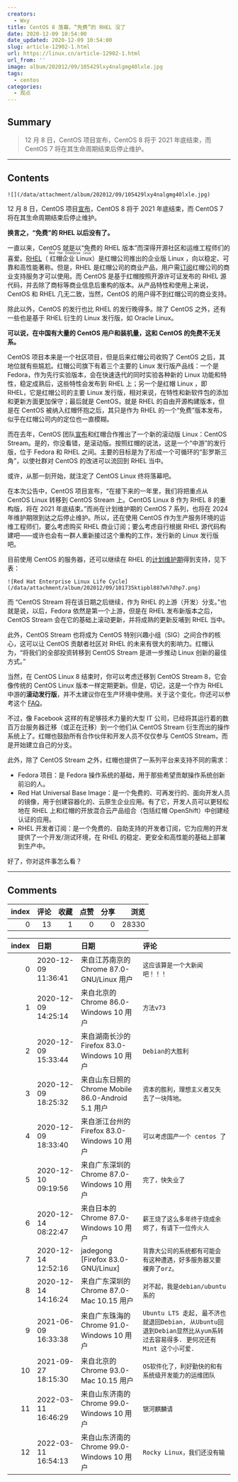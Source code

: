 ```yaml
---
creators:
  - Wxy
title: CentOS 8 落幕，“免费”的 RHEL 没了
date: 2020-12-09 10:54:00
date_updated: 2020-12-09 10:54:00
slug: article-12902-1.html
url: https://linux.cn/article-12902-1.html
url_from: ''
image: album/202012/09/105429lxy4nalgmg40lxle.jpg
tags:
  - centos
categories:
  - 观点
---
```


## Summary

> 12 月 8 日，CentOS 项目宣布，CentOS 8 将于 2021 年底结束，而 CentOS 7 将在其生命周期结束后停止维护。

***

<!-- more -->

## Contents

`![](/data/attachment/album/202012/09/105429lxy4nalgmg40lxle.jpg)`

12 月 8 日，CentOS 项目[宣布](https://lists.centos.org/pipermail/centos-announce/2020-December/048208.html)，CentOS 8 将于 2021 年底结束，而 CentOS 7 将在其生命周期结束后停止维护。

**换言之，“免费”的 RHEL 以后没有了。**

一直以来，CentOS 就是以“免费的 RHEL 版本”而深得开源社区和运维工程师们的喜爱。[RHEL](https://www.redhat.com/en/technologies/linux-platforms/enterprise-linux)（<ruby> 红帽企业 Linux <rp>  （ </rp> <rt>  Red Hat Enterprise Linux </rt> <rp>  ） </rp></ruby>）是红帽公司推出的企业版 Linux ，向以稳定、可靠和高性能著称。但是，RHEL 是红帽公司的商业产品，用户需[订阅](https://access.redhat.com/subscription-value/)红帽公司的商业支持服务才可以使用。而 CentOS 是基于红帽按照开源许可证发布的 RHEL 源代码，并去除了商标等商业信息后重构的版本。从产品特性和使用上来说，CentOS 和 RHEL 几无二致，当然，CentOS 的用户得不到红帽公司的商业支持。

除此以外，CentOS 的发行也比 RHEL 的发行晚得多。除了 CentOS 之外，还有一些也是基于 RHEL 衍生的 Linux 发行版，如 Oracle Linux。

**可以说，在中国有大量的 CentOS 用户和装机量，这和 CentOS 的免费不无关系。**

CentOS 项目本来是一个社区项目，但是后来红帽公司收购了 CentOS 之后，其地位就有些尴尬。红帽公司旗下有着三个主要的 Linux 发行版产品线：一个是 Fedora，作为先行实验版本，会在快速迭代的同时实验各种新的 Linux 功能和特性，稳定成熟后，这些特性会发布到 RHEL 上；另一个是红帽 Linux ，即 RHEL，它是红帽公司的主要 Linux 发行版，相对来说，在特性和新软件包的添加和更新方面更加保守；最后就是 CentOS，就是 RHEL 的自由开源构建版本，但是在 CentOS 被纳入红帽怀抱之后，其只是作为 RHEL 的一个“免费”版本发布，似乎在红帽公司内的定位也一直模糊。

而在去年，CentOS 团队[宣布](https://linux.cn/article-11412-1.html)和红帽合作推出了一个新的滚动版 Linux：CentOS Stream。是的，你没看错，是滚动版。按照红帽的说法，这是一个“中游”的发行版，位于 Fedora 和 RHEL 之间。主要的目标是为了形成一个可循环的“彭罗斯三角”，以使社群对 CentOS 的改进可以流回到 RHEL 当中。

或许，从那一刻开始，就注定了 CentOS Linux 终将落幕吧。

在本次公告中，CentOS 项目宣布，“在接下来的一年里，我们将把重点从 CentOS Linux 转移到 CentOS Stream 上。CentOS Linux 8 作为 RHEL 8 的重构版，将在 2021 年底结束。”而尚在计划维护期的 CentOS 7 系列，也将在 2024 年维护期限到达之后停止维护。所以，还在使用 CentOS 作为生产服务环境的运维工程师们，要么考虑购买 RHEL 商业订阅；要么考虑自行根据 RHEL 源代码构建吧——或许也会有一群人重新接过这个重构的工作，发行新的 Linux 发行版吧。

目前使用 CentOS 的服务器，还可以继续在 RHEL 的[计划维护期](https://access.redhat.com/support/policy/updates/errata/#Life_Cycle_Dates)得到支持，见下表：

`![Red Hat Enterprise Linux Life Cycle](/data/attachment/album/202012/09/101735ktipbl887wh7dhp7.png)`

而 “CentOS Stream 将在该日期之后继续，作为 RHEL 的上游（开发）分支。”也就是说，以后，Fedora 依然是第一个上游，但是在 RHEL 发布新版本之后，CentOS Stream 会在它的基础上滚动更新，并将成熟的更新反哺到 RHEL 当中。

此外，CentOS Stream 也将成为 CentOS 特别兴趣小组（SIG）之间合作的核心，这可以让 CentOS 贡献者社区对 RHEL 的未来有很大的影响力。红帽认为，“将我们的全部投资转移到 CentOS Stream 是进一步推动 Linux 创新的最佳方式。”

当然，在 CentOS Linux 8 结束时，你可以考虑迁移到 CentOS Stream 8，它会像传统的 CentOS Linux 版本一样定期更新。但是，切记，这是一个作为 RHEL 中游的**滚动发行版**，并不太建议你在生产环境中使用。关于这个变化，你还可以参考这个 [FAQ](https://centos.org/distro-faq/)。

不过，像 Facebook 这样的有足够技术力量的大型 IT 公司，已经将其运行着的数百万台服务器迁移（或正在迁移）到一个他们从 CentOS Stream 衍生而出的操作系统上了。红帽也鼓励所有合作伙伴和开发人员不仅仅参与 CentOS Stream，而是开始建立自己的分支。

此外，除了 CentOS Stream 之外，红帽也提供了一系列平台来支持不同的需求：

* Fedora 项目：是 Fedora 操作系统的基础，用于那些希望贡献操作系统创新前沿的人。
* Red Hat Universal Base Image：是一个免费的、可再发行的、面向开发人员的镜像，用于创建容器化的、云原生企业应用。有了它，开发人员可以更轻松地在 RHEL 上和红帽的开放混合云产品组合（包括红帽 OpenShift）中创建经认证的应用。
* RHEL 开发者订阅：是一个免费的、自助支持的开发者订阅，它为应用的开发提供了一个开发/测试环境，在 RHEL 的稳定、更安全和高性能的基础上部署到生产中。

好了，你对这件事怎么看？

***

## Comments


|   index |   评论 |   收藏 |   点赞 |   分享 |   浏览 |
|--------:|-------:|-------:|-------:|-------:|-------:|
|       0 |     13 |      1 |      0 |      0 |  28330 |

|   index | 日期                | 日期                                               | 评论                                                                                                                  |
|--------:|:--------------------|:---------------------------------------------------|:----------------------------------------------------------------------------------------------------------------------|
|       0 | 2020-12-09 11:36:41 | 来自江苏南京的 Chrome 87.0-GNU/Linux 用户          | `这应该算是一个大新闻吧！！！`                                                                                        |
|       1 | 2020-12-09 14:25:14 | 来自北京的 Chrome 86.0-Windows 10 用户             | `方法v73`                                                                                                             |
|       2 | 2020-12-09 15:33:44 | 来自湖南长沙的 Firefox 83.0-Windows 10 用户        | `Debian的大胜利`                                                                                                      |
|       3 | 2020-12-09 18:25:32 | 来自山东日照的 Chrome Mobile 86.0-Android 5.1 用户 | `资本的胜利，理想主义者又失去了一块阵地。`                                                                            |
|       4 | 2020-12-09 18:33:40 | 来自浙江台州的 Firefox 83.0-Windows 10 用户        | `可以考虑国产一个 centos 了`                                                                                          |
|       5 | 2020-12-10 09:19:56 | 来自广东深圳的 Chrome 87.0-Windows 10 用户         | `完了，快失业了`                                                                                                      |
|       6 | 2020-12-14 08:22:47 | 来自日本的 Chrome 87.0-Windows 10 用户             | `薪王烧了这么多年终于烧成余烬了，有请下一位传火人`                                                                    |
|       7 | 2020-12-14 12:52:16 | jadegong [Firefox 83.0-GNU/Linux]                  | `背靠大公司的系统都有可能会有这种遭遇，好多服务器又要裸奔了orz。`                                                     |
|       8 | 2020-12-14 14:16:24 | 来自广东深圳的 Chrome 87.0-Mac 10.15 用户          | `对不起，我是debian/ubuntu系的`                                                                                       |
|       9 | 2021-06-09 16:33:38 | 来自广东珠海的 Chrome 91.0-Windows 10 用户         | `Ubuntu LTS 走起, 最不济也就退回Debian, 从Ubuntu回退到Debian显然比从yum系转过去容易得多. 更何况还有 Mint 这个小可爱.` |
|      10 | 2021-09-27 18:15:30 | 来自北京的 Chrome 93.0-Mac 10.15 用户              | `OS软件化了，利好勤快的和有系统级开发能力的运维团队`                                                                  |
|      11 | 2022-03-11 16:46:29 | 来自山东济南的 Chrome 99.0-Windows 10 用户         | `银河麒麟请`                                                                                                          |
|      12 | 2022-03-11 16:54:13 | 来自山东济南的 Chrome 99.0-Windows 10 用户         | `Rocky Linux，我们还没有输`                                                                                           |

